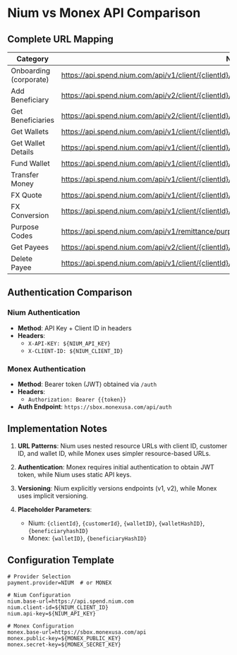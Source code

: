 # Nium vs Monex API Comparison

## Complete URL Mapping

| Category | Nium URL | Monex URL |
|----------|----------|-----------|
| Onboarding (corporate) | https://api.spend.nium.com/api/v1/client/{clientId}/corporate | https://sbox.monexusa.com/api/onboard |
| Add Beneficiary | https://api.spend.nium.com/api/v2/client/{clientId}/customer/{customerId}/beneficiaries | https://sbox.monexusa.com/api/beneficiaries |
| Get Beneficiaries | https://api.spend.nium.com/api/v2/client/{clientId}/customer/{customerId}/beneficiaries | https://sbox.monexusa.com/api/beneficiaries |
| Get Wallets | https://api.spend.nium.com/api/v1/client/{clientId}/customer/{customerId}/wallet/{walletID} | https://sbox.monexusa.com/api/wallets |
| Get Wallet Details | https://api.spend.nium.com/api/v1/client/{clientId}/customer/{customerId}/wallet/{walletID} | https://sbox.monexusa.com/api/wallet/{walletID} |
| Fund Wallet | https://api.spend.nium.com/api/v1/client/{clientId}/customer/{customerId}/wallet/{walletID}/fund | https://sbox.monexusa.com/api/transactions |
| Transfer Money | https://api.spend.nium.com/api/v1/client/{clientId}/customer/{customerId}/wallet/{walletID}/remittance | https://sbox.monexusa.com/api/transactions |
| FX Quote | https://api.spend.nium.com/api/v1/client/{clientId}/quotes | https://sbox.monexusa.com/api/quotes |
| FX Conversion | https://api.spend.nium.com/api/v1/client/{clientId}/customer/{customerId}/wallet/{walletHashID}/conversions | https://sbox.monexusa.com/api/transactions/convert |
| Purpose Codes | https://api.spend.nium.com/api/v1/remittance/purposeCodes | https://sbox.monexusa.com/api/reference/purposeCodes |
| Get Payees | https://api.spend.nium.com/api/v2/client/{clientId}/customer/{customerId}/beneficiaries | https://sbox.monexusa.com/api/beneficiaries |
| Delete Payee | https://api.spend.nium.com/api/v1/client/{clientId}/customer/{customerId}/beneficiaries/{beneficiaryhashID} | https://sbox.monexusa.com/api/beneficiaries/{beneficiaryHashID} |

## Authentication Comparison

### Nium Authentication
- **Method**: API Key + Client ID in headers
- **Headers**: 
  - `X-API-KEY: ${NIUM_API_KEY}`
  - `X-CLIENT-ID: ${NIUM_CLIENT_ID}`

### Monex Authentication
- **Method**: Bearer token (JWT) obtained via `/auth`
- **Headers**: 
  - `Authorization: Bearer {{token}}`
- **Auth Endpoint**: `https://sbox.monexusa.com/api/auth`

## Implementation Notes

1. **URL Patterns**: Nium uses nested resource URLs with client ID, customer ID, and wallet ID, while Monex uses simpler resource-based URLs.

2. **Authentication**: Monex requires initial authentication to obtain JWT token, while Nium uses static API keys.

3. **Versioning**: Nium explicitly versions endpoints (v1, v2), while Monex uses implicit versioning.

4. **Placeholder Parameters**:
   - Nium: `{clientId}`, `{customerId}`, `{walletID}`, `{walletHashID}`, `{beneficiaryhashID}`
   - Monex: `{walletID}`, `{beneficiaryHashID}`

## Configuration Template

```properties
# Provider Selection
payment.provider=NIUM  # or MONEX

# Nium Configuration
nium.base-url=https://api.spend.nium.com
nium.client-id=${NIUM_CLIENT_ID}
nium.api-key=${NIUM_API_KEY}

# Monex Configuration
monex.base-url=https://sbox.monexusa.com/api
monex.public-key=${MONEX_PUBLIC_KEY}
monex.secret-key=${MONEX_SECRET_KEY}
```
